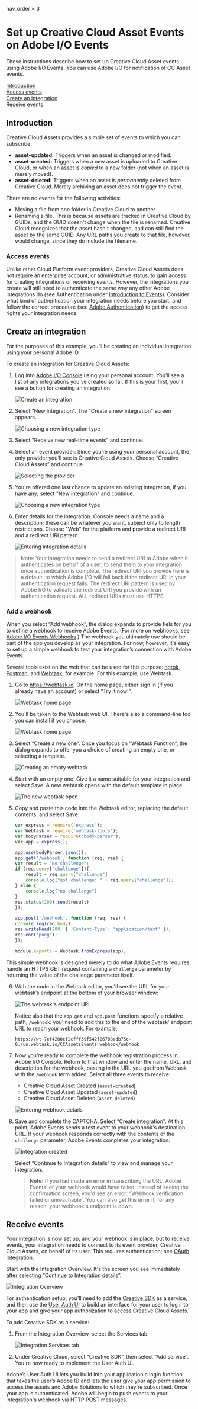 nav_order = 3

# Set up Creative Cloud Asset Events on Adobe I/O Events

These instructions describe how to set up Creative Cloud Asset events using Adobe I/O Events. You can use Adobe I/O for notification of CC Asset events.

[Introduction](#introduction)  
[Access events](#access-events)  
[Create an integration](#create-integration)  
[Receive events](#receive-events)

## <a id="introduction">Introduction</a>
Creative Cloud Assets provides a simple set of events to which you can subscribe: 
- **asset-updated:** Triggers when an asset is changed or modified.
- **asset-created:** Triggers when a new asset is uploaded to Creative Cloud, or when an asset is _copied_ to a new folder (not when an asset is merely moved).
- **asset-deleted:** Triggers when an asset is _permanently_ deleted from Creative Cloud. Merely archiving an asset does not trigger the event. 

There are no events for the following activities:
- Moving a file from one folder in Creative Cloud to another.
- Renaming a file. This is because assets are tracked in Creative Cloud by GUIDs, and the GUID doesn't change when the file is renamed. Creative Cloud recognizes that the asset hasn't changed, and can still find the asset by the same GUID. Any URL paths you create to that file, however, would change, since they do include the filename.

### <a id="access-events">Access events</a>
Unlike other Cloud Platform event providers, Creative Cloud Assets does not require an enterprise account, or administrative status, to gain access for creating integrations or receiving events. However, the integrations you create will still need to authenticate the same way any other Adobe integrations do (see Authentication under [Introduction to Events](../intro.md)). Consider what kind of authentication your integration needs before you start, and follow the correct procedure (see [Adobe Authentication](https://www.adobe.io/apis/cloudplatform/console/authentication/gettingstarted.html)) to get the access rights your integration needs.

## <a id="create-integration">Create an integration</a>
For the purposes of this example, you&rsquo;ll be creating an individual integration using your personal Adobe ID. 

To create an integration for Creative Cloud Assets:

1. Log into [Adobe I/O Console](https://console.adobe.io) using your personal account. You'll see a list of any integrations you've created so far. If this is your first, you'll see a button for creating an integration.

    ![Create an integration](../../img/CCA_Events_01.png "Create an integration")  

2. Select "New integration". The "Create a new integration" screen appears. 

    ![Choosing a new integration type](../../img/CCA_Events_02.png "Choosing a new integration type")

3. Select "Receive new real-time events" and continue.

4. Select an event provider: Since you&rsquo;re using your personal account, the only provider you&rsquo;ll see is Creative Cloud Assets. Choose &ldquo;Creative Cloud Assets&rdquo; and continue.

    ![Selecting the provider](../../img/CCA_Events_03.png "Selecting the provider")

5. You're offered one last chance to update an existing integration, if you have any; select "New integration" and continue.

    ![Choosing a new integration type](../../img/CCA_Events_03.png "Choosing a new integration type")

6. Enter details for the integration. Console needs a name and a description; these can be whatever you want, subject only to length restrictions. Choose "Web" for the platform and provide a redirect URI and a redirect URI pattern.

    ![Entering integration details](../../img/CCA_Events_04.png "Entering integration details")

>Note: Your integration needs to send a redirect URI to Adobe when it authenticates on behalf of a user, to send them to your integration once authentication is complete. The redirect URI you provide here is a default, to which Adobe I/O will fall back if the redirect URI in your authentication request fails. The redirect URI pattern is used by Adobe I/O to validate the redirect URI you provide with an authentication request. ALL redirect URIs must use HTTPS.

### Add a webhook
When you select &ldquo;Add webhook&rdquo;, the dialog expands to provide fiels for you to define a webhook to receive Adobe Events. (For more on webhooks, see [Adobe I/O Events Webhooks](../intro/webhook_docs_intro.md).) The webhook you ultimately use should be part of the app you develop as your integration. For now, however, it's easy to set up a simple webhook to test your integration&rsquo;s connection with Adobe Events. 

Several tools exist on the web that can be used for this purpose: [ngrok](https://ngrok.com/), [Postman](https://www.getpostman.com/), and [Webtask](https://webtask.io), for example. For this example, use Webtask.

1. Go to https://webtask.io. On the home page, either sign in (if you already have an account) or select &ldquo;Try it now!&rdquo;.

    ![Webtask home page](../../img/CCA_Events_05.png "Webtask home page")

2. You'll be taken to the Webtask web UI. There's also a command-line tool you can install if you choose.

    ![Webtask home page](../../img/CCA_Events_06.png "Webtask home page")

3. Select &ldquo;Create a new one&rdquo;. Once you focus on &ldquo;Webtask Function&rdquo;, the dialog expands to offer you a choice of creating an empty one, or selecting a template. 

    ![Creating an empty webtask](../../img/CCA_Events_07.png "Creating an empty webtask")

4. Start with an empty one. Give it a name suitable for your integration and select Save. A new webtask opens with the default template in place.

    ![The new webtask open](../../img/CCA_Events_08.png "The new webtask open")

5. Copy and paste this code into the Webtask editor, replacing the default contents, and select Save: 

    ```js
    var express = require('express');
    var Webtask = require('webtask-tools');
    var bodyParser = require('body-parser');
    var app = express();

    app.use(bodyParser.json());
    app.get('/webhook', function (req, res) {
    var result = "No challenge";
    if (req.query["challenge"]){
        result = req.query["challenge"]
        console.log("got challenge: " + req.query["challenge"]);
    } else {
        console.log("no challenge")
    }
    res.status(200).send(result)
    });

    app.post('/webhook', function (req, res) { 
    console.log(req.body)
    res.writeHead(200, { 'Content-Type': 'application/text' });
    res.end("pong");
    });

    module.exports = Webtask.fromExpress(app);
    ```

This simple webhook is designed merely to do what Adobe Events requires: handle an HTTPS GET request containing a `challenge` parameter by returning the value of the challenge parameter itself. 

6. With the code in the Webtask editor, you'll see the URL for your webtask&rsquo;s endpoint at the bottom of your browser window: 

    ![The webtask's endpoint URL](../../img/CCA_Events_09.png "The webtask's endpoint URL")

    Notice also that the `app.get` and `app.post` functions specify a relative path, `/webhook`: you&rsquo; need to add this to the end of the webtask&rsquo; endpoint URL to reach your webhook. For example, 

    `https://wt-7ef4200cf2cfff39f542f26708adb75c-0.run.webtask.io/CCAssetsEvents_webhook/webhook`

7. Now you're ready to complete the webhook registration process in Adobe I/O Console. Return to that window and enter the name, URL, and description for the webhook, pasting in the URL you got from Webtask with the `/webhook` term added. Select all three events to receive: 
    - Creative Cloud Asset Created (`asset-created`) 
    - Creative Cloud Asset Updated (`asset-updated`)
    - Creative Cloud Asset Deleted (`asset-deleted`)

    ![Entering webhook details](../../img/CCA_Events_10.png "Entering webhook details")

8. Save and complete the CAPTCHA. Select &ldquo;Create  integration". At this point, Adobe Events sends a test event to your webhook's destination URL. If your webhook responds correctly with the contents of the `challenge` parameter, Adobe Events completes your integration:

    ![Integration created](../../img/CCA_Events_11.png "Integration created")

    Select &ldquo;Continue to Integration details&rdquo; to view and manage your integration.

    >**Note:** If you had made an error in transcribing the URL, Adobe Events&rsquo; of your webhook would have failed; instead of seeing the confirmation screen, you'd see an error: &ldquo;Webhook verification failed or unreachable&rdquo;. You can also get this error if, for any reason, your webhook's endpoint is down. 

 ## <a id="receive-events">Receive events</a>
 Your integration is now set up, and your webhook is in place; but to receive events, your integration needs to connect to its event provider, Creative Cloud Assets, on behalf of its user. This requires authentication; see [OAuth Integration](#https://www.adobe.io/apis/cloudplatform/console/authentication/oauth_workflow.html"). 
 
 Start with the Integration Overview. It's the screen you see immediately after selecting &ldquo;Continue to Integration details&rdquo;.

![Integration Overview](../../img/CCA_Events_12.png "Integration Overview")

 For authentication setup, you'll need to add the [Creative SDK](https://www.adobe.io/apis/creativecloud/creativesdk/docs/websdk/adobe-creative-sdk-for-web_master/getting-started.html) as a service, and then use the [User Auth UI](https://www.adobe.io/apis/creativecloud/creativesdk/docs/websdk/adobe-creative-sdk-for-web_master/user-auth-ui.html) to build an interface for your user to log into your app and give your app authorization to access Creative Cloud Assets. 

 To add Creative SDK as a service:
 
 1. From the Integration Overview, select the Services tab:

    ![Integration Services tab](../../img/CCA_Events_13.png "Integration Services tab")

 2. Under Creative Cloud, select &ldquo;Creative SDK&rdquo;, then select &ldquo;Add service&rdquo;. You're now ready to implement the User Auth UI.

 Adobe&rsquo;s User Auth UI lets you build into your application a login function that takes the user&rsquo;s Adobe ID and lets the user give your app permission to access the assets and Adobe Solutions to which they're subscribed. Once your app is authenticated, Adobe will begin to push events to your integration's webhook via HTTP POST messages.

